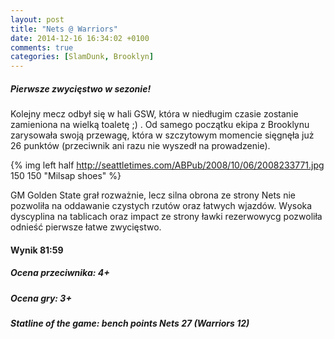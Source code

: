 ```yaml
---
layout: post
title: "Nets @ Warriors"
date: 2014-12-16 16:34:02 +0100
comments: true
categories: [SlamDunk, Brooklyn]
---
```


<h5>Pierwsze zwycięstwo w sezonie!</h5>

Kolejny mecz odbył się w hali GSW, która w niedługim czasie zostanie zamieniona na wielką toaletę ;) . Od samego początku ekipa z Brooklynu zarysowała swoją przewagę, która w szczytowym momencie sięgnęła już 26 punktów (przeciwnik ani razu nie wyszedł na prowadzenie).

<!--more-->

{% img left half http://seattletimes.com/ABPub/2008/10/06/2008233771.jpg 150 150 "Milsap shoes" %}

GM Golden State grał rozważnie, lecz silna obrona ze strony Nets nie pozwoliła na oddawanie czystych rzutów oraz łatwych wjazdów. Wysoka dyscyplina na tablicach oraz impact ze strony ławki rezerwowycg pozwoliła odnieść pierwsze łatwe zwycięstwo. 

<h4>Wynik 81:59</h4>
<h5>Ocena przeciwnika: 4+</h5>
<h5>Ocena gry: 3+</h5>
<h5>Statline of the game: bench points Nets 27 (Warriors 12) </h5>